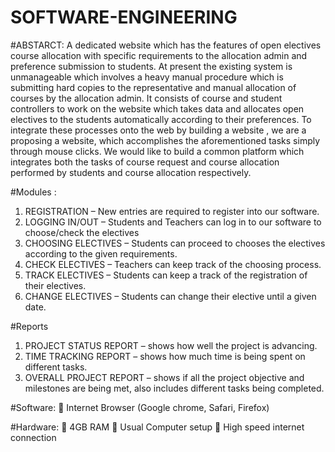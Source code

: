 # SOFTWARE-ENGINEERING
#ABSTARCT:
A dedicated website which has the features of open electives course allocation with specific requirements to the allocation admin and preference submission to students. At present the existing system is unmanageable which involves a heavy manual procedure which is submitting hard copies to the representative and manual allocation of courses by the allocation admin. It consists of course and student controllers to work on the website which takes data and allocates open electives to the students automatically according to their preferences. To integrate these processes onto the web by building a website , we are a proposing a website, which accomplishes the aforementioned tasks simply through mouse clicks. We would like to build a common platform which integrates both the tasks of course request and course allocation performed by students and course allocation respectively. 

#Modules :
1.	REGISTRATION – New entries are required to register into our software.
2.	LOGGING IN/OUT – Students and Teachers can log in to our software to choose/check the electives 
3.	CHOOSING ELECTIVES – Students can proceed to chooses the electives according to the given requirements. 
4.	CHECK ELECTIVES – Teachers can keep track of the choosing process. 
5.	TRACK ELECTIVES – Students can keep a track of the registration of their electives. 
6.	CHANGE ELECTIVES – Students can change their elective until a given date. 

#Reports
1.	PROJECT STATUS REPORT – shows how well the project is advancing.
2.	TIME TRACKING REPORT – shows how much time is being spent on different tasks. 
3.	OVERALL PROJECT REPORT – shows if all the project objective and milestones are being met, also includes different tasks being completed. 

#Software:
	Internet Browser (Google chrome, Safari, Firefox)

#Hardware:
	4GB RAM
	Usual Computer setup
	High speed internet connection
